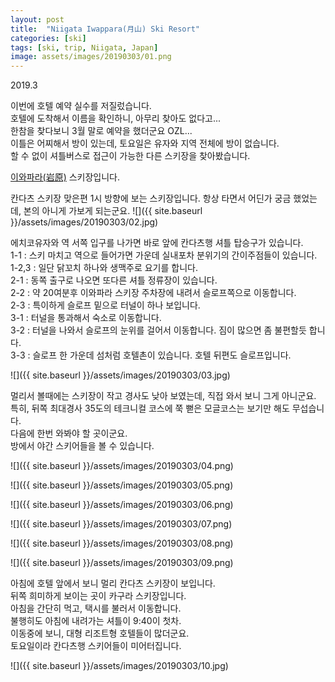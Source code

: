 ```yaml
---
layout: post
title:  "Niigata Iwappara(月山) Ski Resort"
categories: [ski]
tags: [ski, trip, Niigata, Japan]
image: assets/images/20190303/01.png
---
```

2019.3

이번에 호텔 예약 실수를 저질렀습니다.     
호텔에 도착해서 이름을 확인하니, 아무리 찾아도 없다고...    
한참을 찾다보니 3월 말로 예약을 했더군요 OZL...    
이틀은 어찌해서 방이 있는데, 토요일은 유자와 지역 전체에 방이 없습니다.    
할 수 없이 셔틀버스로 접근이 가능한 다른 스키장을 찾아봤습니다.    

[이와파라(岩原)][iwappara] 스키장입니다.

칸다츠 스키장 맞은편 1시 방향에 보는 스키장입니다.
항상 타면서 어딘가 궁금 했었는데, 본의 아니게 가보게 되는군요.
![]({{ site.baseurl }}/assets/images/20190303/02.jpg)

에치코유자와 역 서쪽 입구를 나가면 바로 앞에 칸다츠행 셔틀 탑승구가 있습니다.   
1-1 : 스키 마치고 역으로 들어가면 가운데 실내포차 분위기의 간이주점들이 있습니다.   
1-2,3 : 일단 닭꼬치 하나와 생맥주로 요기를 합니다.    
2-1 : 동쪽 출구로 나오면 또다른 셔틀 정류장이 있습니다.    
2-2 : 약 20여분후 이와파라 스키장 주차장에 내려서 슬로프쪽으로 이동합니다.    
2-3 : 특이하게 슬로프 밑으로 터널이 하나 보입니다.    
3-1 : 터널을 통과해서 숙소로 이동합니다.     
3-2 : 터널을 나와서 슬로프의 눈위를 걸어서 이동합니다. 짐이 많으면 좀 불편할듯 합니다.    
3-3 : 슬로프 한 가운데 섬처럼 호텔촌이 있습니다. 호텔 뒤편도 슬로프입니다.    

![]({{ site.baseurl }}/assets/images/20190303/03.jpg)

멀리서 볼때에는 스키장이 작고 경사도 낮아 보였는데, 직접 와서 보니 그게 아니군요.   
특히, 뒤쪽 최대경사 35도의 테크니컬 코스에 쭉 뻗은 모글코스는 보기만 해도 무섭습니다.   
다음에 한번 와봐야 할 곳이군요.   
방에서 야간 스키어들을 볼 수 있습니다.   

![]({{ site.baseurl }}/assets/images/20190303/04.png)

![]({{ site.baseurl }}/assets/images/20190303/05.png)

![]({{ site.baseurl }}/assets/images/20190303/06.png)

![]({{ site.baseurl }}/assets/images/20190303/07.png)

![]({{ site.baseurl }}/assets/images/20190303/08.png)

![]({{ site.baseurl }}/assets/images/20190303/09.png)

아침에 호텔 앞에서 보니 멀리 칸다츠 스키장이 보입니다.   
뒤쪽 희미하게 보이는 곳이 카구라 스키장입니다.   
아침을 간단히 먹고, 택시를 불러서 이동합니다.    
불행히도 아침에 내려가는 셔틀이 9:40이 첫차.   
이동중에 보니, 대형 리조트형 호텔들이 많더군요.   
토요일이라 칸다츠행 스키어들이 미어터집니다.     

![]({{ site.baseurl }}/assets/images/20190303/10.jpg)

[iwappara]: https://www.iwa-ppara.com

